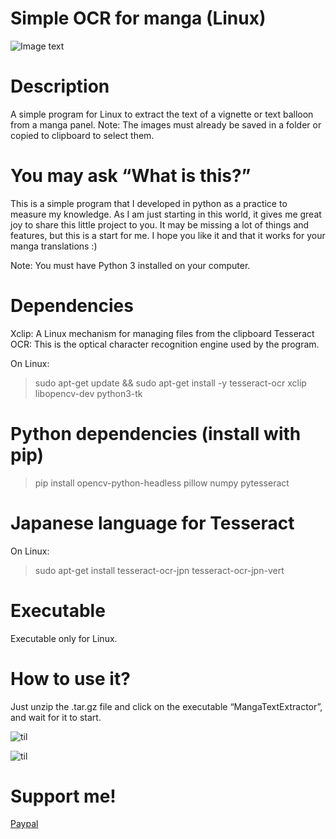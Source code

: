 # Simple OCR for manga (Linux)
![Image text](https://github.com/Yisusdev2005/Simple-OCR-for-Manga/blob/main/captura.png)

# Description
A simple program for Linux to extract the text of a vignette or text balloon from a manga panel.
Note: The images must already be saved in a folder or copied to clipboard to select them.

# You may ask “What is this?”
This is a simple program that I developed in python as a practice to measure my knowledge.
As I am just starting in this world, it gives me great joy to share this little project to you.
It may be missing a lot of things and features, but this is a start for me.
I hope you like it and that it works for your manga translations :)

Note: You must have Python 3 installed on your computer.

# Dependencies
Xclip: A Linux mechanism for managing files from the clipboard
Tesseract OCR: This is the optical character recognition engine used by the program.

On Linux: 
> sudo apt-get update && sudo apt-get install -y tesseract-ocr xclip libopencv-dev python3-tk

# Python dependencies (install with pip)
> pip install opencv-python-headless pillow numpy pytesseract

# Japanese language for Tesseract
On Linux: 
> sudo apt-get install tesseract-ocr-jpn tesseract-ocr-jpn-vert 

# Executable
Executable only for Linux.

# How to use it?
Just unzip the .tar.gz file and click on the executable “MangaTextExtractor”, and wait for it to start.

![til](https://github.com/Yisusdev2005/Simple-OCR-for-Manga/blob/main/Demostration.gif)  

![til](https://github.com/Yisusdev2005/Simple-OCR-for-Manga/blob/main/Demostration_2.gif)

# Support me!
[Paypal](https://paypal.me/YisusM146?country.x=EC&locale.x=es_XC)
